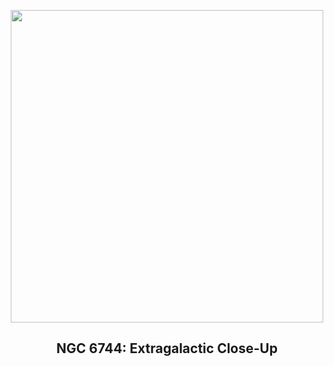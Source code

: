 
<p align="center"><img src="https://apod.nasa.gov/apod/image/2211/STSCI-H-p1827h-NGC6744_1024x925.jpg" width="500" height="500"></p>
<h2 align="center"> NGC 6744: Extragalactic Close-Up </h2>

